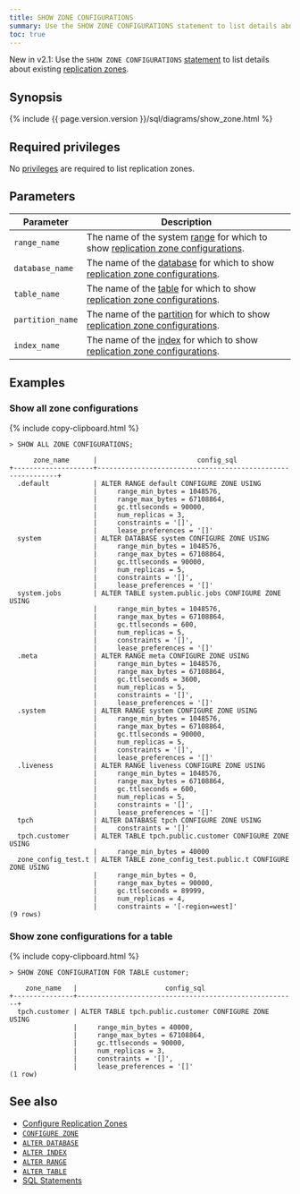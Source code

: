 ```yaml
---
title: SHOW ZONE CONFIGURATIONS
summary: Use the SHOW ZONE CONFIGURATIONS statement to list details about existing replication zones.
toc: true
---
```


<span class="version-tag">New in v2.1:</span> Use the `SHOW ZONE CONFIGURATIONS` [statement](sql-statements.html) to list details about existing [replication zones](configure-replication-zones).

## Synopsis

<div>
{% include {{ page.version.version }}/sql/diagrams/show_zone.html %}
</div>

## Required privileges

No [privileges](privileges.html) are required to list replication zones.

## Parameters

Parameter | Description
----------|------------
`range_name` | The name of the system [range](architecture/overview.html#glossary) for which to show [replication zone configurations](configure-replication-zones).
`database_name` | The name of the [database](create-database.html) for which to show [replication zone configurations](configure-replication-zones).
`table_name` | The name of the [table](create-table.html) for which to show [replication zone configurations](configure-replication-zones).
`partition_name` | The name of the [partition](partitioning.html) for which to show [replication zone configurations](configure-replication-zones).
`index_name` | The name of the [index](indexes.html) for which to show [replication zone configurations](configure-replication-zones).

## Examples


### Show all zone configurations

{% include copy-clipboard.html %}
~~~ shell
> SHOW ALL ZONE CONFIGURATIONS;
~~~

~~~
      zone_name      |                         config_sql
+--------------------+------------------------------------------------------------+
  .default           | ALTER RANGE default CONFIGURE ZONE USING
                     |     range_min_bytes = 1048576,
                     |     range_max_bytes = 67108864,
                     |     gc.ttlseconds = 90000,
                     |     num_replicas = 3,
                     |     constraints = '[]',
                     |     lease_preferences = '[]'
  system             | ALTER DATABASE system CONFIGURE ZONE USING
                     |     range_min_bytes = 1048576,
                     |     range_max_bytes = 67108864,
                     |     gc.ttlseconds = 90000,
                     |     num_replicas = 5,
                     |     constraints = '[]',
                     |     lease_preferences = '[]'
  system.jobs        | ALTER TABLE system.public.jobs CONFIGURE ZONE USING
                     |     range_min_bytes = 1048576,
                     |     range_max_bytes = 67108864,
                     |     gc.ttlseconds = 600,
                     |     num_replicas = 5,
                     |     constraints = '[]',
                     |     lease_preferences = '[]'
  .meta              | ALTER RANGE meta CONFIGURE ZONE USING
                     |     range_min_bytes = 1048576,
                     |     range_max_bytes = 67108864,
                     |     gc.ttlseconds = 3600,
                     |     num_replicas = 5,
                     |     constraints = '[]',
                     |     lease_preferences = '[]'
  .system            | ALTER RANGE system CONFIGURE ZONE USING
                     |     range_min_bytes = 1048576,
                     |     range_max_bytes = 67108864,
                     |     gc.ttlseconds = 90000,
                     |     num_replicas = 5,
                     |     constraints = '[]',
                     |     lease_preferences = '[]'
  .liveness          | ALTER RANGE liveness CONFIGURE ZONE USING
                     |     range_min_bytes = 1048576,
                     |     range_max_bytes = 67108864,
                     |     gc.ttlseconds = 600,
                     |     num_replicas = 5,
                     |     constraints = '[]',
                     |     lease_preferences = '[]'
  tpch               | ALTER DATABASE tpch CONFIGURE ZONE USING
                     |     constraints = '[]'
  tpch.customer      | ALTER TABLE tpch.public.customer CONFIGURE ZONE USING
                     |     range_min_bytes = 40000
  zone_config_test.t | ALTER TABLE zone_config_test.public.t CONFIGURE ZONE USING
                     |     range_min_bytes = 0,
                     |     range_max_bytes = 90000,
                     |     gc.ttlseconds = 89999,
                     |     num_replicas = 4,
                     |     constraints = '[-region=west]'
(9 rows)
~~~

### Show zone configurations for a table

{% include copy-clipboard.html %}
~~~ shell
> SHOW ZONE CONFIGURATION FOR TABLE customer;
~~~
~~~
    zone_name   |                      config_sql
+---------------+-------------------------------------------------------+
  tpch.customer | ALTER TABLE tpch.public.customer CONFIGURE ZONE USING
                |     range_min_bytes = 40000,
                |     range_max_bytes = 67108864,
                |     gc.ttlseconds = 90000,
                |     num_replicas = 3,
                |     constraints = '[]',
                |     lease_preferences = '[]'
(1 row)
~~~


## See also

- [Configure Replication Zones](configure-replication-zones.html)
- [`CONFIGURE ZONE`](configure-zone.html)
- [`ALTER DATABASE`](alter-database.html)
- [`ALTER INDEX`](alter-index.html)
- [`ALTER RANGE`](alter-range.html)
- [`ALTER TABLE`](alter-table.html)
- [SQL Statements](sql-statements.html)
